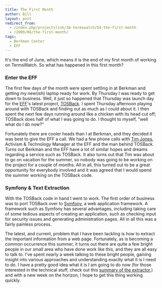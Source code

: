 ```yaml
---
title: The First Month
author: Bill
layout: post
redirect_from:
  - /index.php/projectslink/36-termswatch/54-the-first-month
  - /2009/06/the-first-month/
tags:
  - Berkman Center
  - EFF
---
```

It's the end of June, which means it is the end of my first month of working on
TermsWatch. So what has happened in this first month?

### Enter the EFF

The first few days of the month were spent settling in at Berkman and getting
my new(ish) laptop ready for work. By Thursday I was ready to get down to
business. Well, it just so happened that Thursday was launch day for the
[EFF][1]'s latest project, [TOSBack][2]. I spent Thursday afternoon playing
around with TOSBack and finding out as much as I could about it. I then spent
the next few days running around like a chicken with its head cut off; TOSBack
does half of what I was going to do. I thought to myself, "well what do I do
now?"

Fortunately there are cooler heads than I at Berkman, and they decided it was
best to give the EFF a call. We had a few phone calls with [Tim Jones][3],
Activism & Technology Manager at the EFF and the man behind TOSBack. Turns out
Berkman and the EFF have a lot of similar hopes and dreams regarding a service
such as TOSBack. It also turns out that Tim was about to go on vacation for the
summer, so nobody was going to be working on the project for a couple of
months. All in all, this turned out to be a great opportunity for everybody
involved and it was agreed that I would spend the summer working on the TOSBack
code.

### Symfony & Text Extraction

With the TOSBack code in hand I went to work. The first order of business was
to port TOSBack over to [Symfony][4], a web application framework. A framework
such as Symfony has several advantages, including taking care of some tedious
aspects of creating an application, such as checking input for security issues
and generating administration pages. All in all this was a fairly painless
process.

The latest, and current, problem that I have been tackling is how to extract
the important information from a web page. Fortunately, as is becoming a common
occurrence this summer, it turns out there are quite a few bright people in our
small area who have done work like this, and they are all easy to talk to. I've
spent nearly a week talking to these bright people, gaining insight into
various approaches and understanding exactly what it is I need to do. I have a
pretty good idea what it is I am going to do now (for those interested in the
technical stuff, check out this [summary of the extractor][5],) and with a new
week on the horizon, I hope to get this thing working quickly.

 [1]: https://www.eff.org
 [2]: https://tosback.org/
 [3]: https://www.eff.org/about/staff/tim
 [4]: http://www.symfony-project.org/
 [5]: https://adam.law.harvard.edu/trac/termswatch/wiki/Scraper
